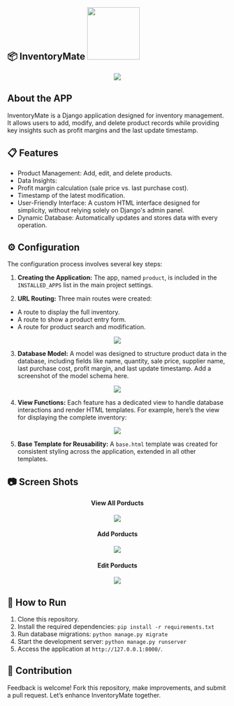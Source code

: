 ## 📦 InventoryMate <img src="https://github.com/user-attachments/assets/377b00ee-8802-447c-aec4-f47754fd9b11" width="120px" />

<div align="center"><img src="https://github.com/user-attachments/assets/e635e71c-8405-42b6-a278-382e3990fe54"  /> </div>

## About the APP
<p>InventoryMate is a Django application designed for inventory management. It allows users to add, modify, and delete product records while providing key insights such as profit margins and the last update timestamp.</p>

## 📋 Features
- Product Management: Add, edit, and delete products.
- Data Insights:
 - Profit margin calculation (sale price vs. last purchase cost).
 - Timestamp of the latest modification.
- User-Friendly Interface: A custom HTML interface designed for simplicity, without relying solely on Django's admin panel.
- Dynamic Database: Automatically updates and stores data with every operation.

## ⚙️ Configuration
The configuration process involves several key steps:
1. **Creating the Application:**
The app, named `product`, is included in the `INSTALLED_APPS` list in the main project settings.

2. **URL Routing:**
Three main routes were created:
 - A route to display the full inventory.
 - A route to show a product entry form.
 - A route for product search and modification.

<div align="center"><img src="https://github.com/user-attachments/assets/ab485997-2b0b-44eb-9d5c-acf43a216cd8"  /> </div>

3. **Database Model:**
A model was designed to structure product data in the database, including fields like name, quantity, sale price, supplier name, last purchase cost, profit margin, and last update timestamp.
Add a screenshot of the model schema here.

<div align="center"><img src="https://github.com/user-attachments/assets/db08008c-13a1-4d6a-8b1d-7ae2b7ff636a"  /> </div>

4. **View Functions:**
Each feature has a dedicated view to handle database interactions and render HTML templates. For example, here’s the view for displaying the complete inventory:

<div align="center"><img src="https://github.com/user-attachments/assets/af97895e-4982-4dc2-8021-79a02516a033"  /> </div>

5. **Base Template for Reusability:**
A `base.html` template was created for consistent styling across the application, extended in all other templates.

## 📷 Screen Shots
<div align="center">
  <h4>View All Porducts</h4>
  <img src="https://github.com/user-attachments/assets/67b2a9a4-a870-4518-8861-097405efd2e0"  />
  </div>

<div align="center">
  <h4>Add Porducts</h4>
  <img src="https://github.com/user-attachments/assets/c82002e6-6de9-4d74-888d-098a6644ed2b"  />
</div>

<div align="center">
  <h4>Edit Porducts</h4>
  <img src="https://github.com/user-attachments/assets/bd9c69f4-ab19-48fa-bb0e-eaed2a2c6686"  />
</div>

## 🌟 How to Run
1. Clone this repository.
2. Install the required dependencies: `pip install -r requirements.txt`
3. Run database migrations: `python manage.py migrate`
4. Start the development server: `python manage.py runserver`
5. Access the application at `http://127.0.0.1:8000/`.

## 🤝 Contribution
Feedback is welcome! Fork this repository, make improvements, and submit a pull request. Let’s enhance InventoryMate together.
